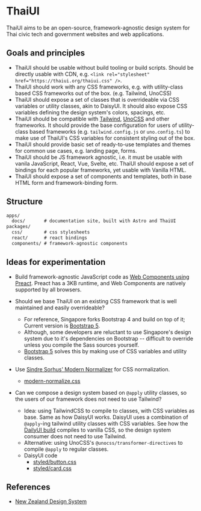 # ThaiUI

ThaiUI aims to be an open-source, framework-agnostic design system for Thai civic tech and government websites and web applications.

## Goals and principles

- ThaiUI should be usable without build tooling or build scripts. Should be directly usable with CDN, e.g. `<link rel="stylesheet" href="https://thaiui.org/thaiui.css" />`.
- ThaiUI should work with any CSS frameworks, e.g. with utility-class based CSS frameworks out of the box. (e.g. Tailwind, UnoCSS)
- ThaiUI should expose a set of classes that is overrideable via CSS variables or utility classes, akin to DaisyUI. It should also expose CSS variables defining the design system's colors, spacings, etc.
- ThaiUI should be compatible with [Tailwind](https://tailwindcss.org), [UnoCSS](https://unocss.dev) and other frameworks. It should provide the base configuration for users of utility-class based frameworks (e.g. `tailwind.config.js` or `uno.config.ts`) to make use of ThaiUI's CSS variables for consistent styling out of the box.
- ThaiUI should provide basic set of ready-to-use templates and themes for common use cases, e.g. landing page, forms.
- ThaiUI should be JS framework agnostic, i.e. it must be usable with vanila JavaScript, React, Vue, Svelte, etc. ThaiUI should expose a set of bindings for each popular frameworks, yet usable with Vanilla HTML.
- ThaiUI should expose a set of components and templates, both in base HTML form and framework-binding form.

## Structure

```txt
apps/
  docs/       # documentation site, built with Astro and ThaiUI
packages/
  css/        # css stylesheets
  react/      # react bindings
  components/ # framework-agnostic components
```

## Ideas for experimentation

- Build framework-agnostic JavaScript code as [Web Components using Preact](https://preactjs.com/guide/v10/web-components). Preact has a 3KB runtime, and Web Components are natively supported by all browsers.

- Should we base ThaiUI on an existing CSS framework that is well maintained and easily overrideable?
  - For reference, Singapore forks Bootstrap 4 and build on top of it; Current version is [Bootstrap 5](https://getbootstrap.com).
  - Although, some developers are reluctant to use Singapore's design system due to it's dependencies on Bootstrap -- difficult to override unless you compile the Sass sources yourself.
  - [Bootstrap 5](https://getbootstrap.com) solves this by making use of CSS variables and utility classes.
- Use [Sindre Sorhus' Modern Normalizer](https://github.com/sindresorhus/modern-normalize) for CSS normalization.
  - [modern-normalize.css](https://github.com/sindresorhus/modern-normalize/blob/main/modern-normalize.css)
- Can we compose a design system based on `@apply` utility classes, so the users of our framework does not need to use Tailwind?
  - Idea: using TailwindCSS to compile to classes, with CSS variables as base. Same as how DaisyUI works. DaisyUI uses a combination of `@apply`-ing tailwind utility classes with CSS variables. See how the [DailyUI build](https://cdnjs.cloudflare.com/ajax/libs/daisyui/3.5.1/styled.css) compiles to vanilla CSS, so the design system consumer does not need to use Tailwind.
  - Alternative: using UnoCSS's `@unocss/transformer-directives` to compile `@apply` to regular classes.
  - DaisyUI code
    - [styled/button.css](https://github.com/saadeghi/daisyui/blob/master/src/components/styled/button.css)
    - [styled/card.css](https://github.com/saadeghi/daisyui/blob/master/src/components/styled/card.css)

## References

- [New Zealand Design System](https://design-system-alpha.digital.govt.nz/components/FlexGrid)
